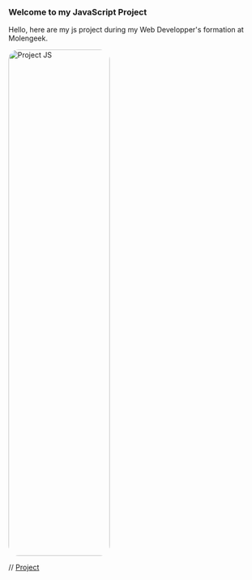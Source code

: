 ### Welcome to my JavaScript Project

Hello, here are my js project during my Web Developper's formation at Molengeek. 



<img src='../presentation/projectJS.jpg' style="width: 200px; height: 1000px; border-radius: 20px;" alt="Project JS">


// [Project](https://github.com/Yemenosaurus/cs22_projectjs_Adnan_Marcyl/projectJS.jpg "Project JS")

